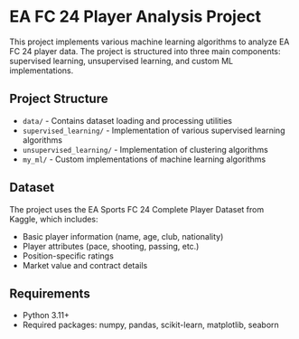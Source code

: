 # EA FC 24 Player Analysis Project

This project implements various machine learning algorithms to analyze EA FC 24 player data. The project is structured into three main components: supervised learning, unsupervised learning, and custom ML implementations.

## Project Structure

- `data/` - Contains dataset loading and processing utilities
- `supervised_learning/` - Implementation of various supervised learning algorithms
- `unsupervised_learning/` - Implementation of clustering algorithms
- `my_ml/` - Custom implementations of machine learning algorithms

## Dataset

The project uses the EA Sports FC 24 Complete Player Dataset from Kaggle, which includes:
- Basic player information (name, age, club, nationality)
- Player attributes (pace, shooting, passing, etc.)
- Position-specific ratings
- Market value and contract details

## Requirements

- Python 3.11+
- Required packages: numpy, pandas, scikit-learn, matplotlib, seaborn